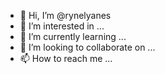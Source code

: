 - 👋 Hi, I’m @rynelyanes
- 👀 I’m interested in ...
- 🌱 I’m currently learning ...
- 💞️ I’m looking to collaborate on ...
- 📫 How to reach me ...

<!---
rynelyanes/rynelyanes is a ✨ special ✨ repository because its `README.md` (this file) appears on your GitHub profile.
You can click the Preview link to take a look at your changes.
--->
